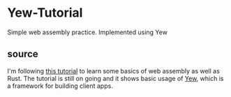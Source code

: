 # Yew-Tutorial
Simple web assembly practice. Implemented using Yew

## source
I'm following  [this tutorial](https://dev.to/davidedelpapa/yew-tutorial-01-introduction-13ce) to learn some basics of web assembly as well as Rust. The tutorial is still on going and it shows basic usage of [Yew](https://github.com/yewstack/yew), which is a framework for building client apps.